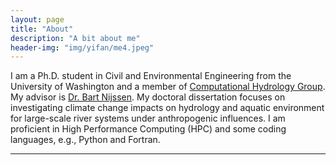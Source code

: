 ```yaml
---
layout: page
title: "About"
description: "A bit about me"
header-img: "img/yifan/me4.jpeg"
---
```


I am a Ph.D. student in Civil and Environmental Engineering from the University of Washington and a member of [Computational Hydrology Group](http://uw-hydro.github.io/). My advisor is [Dr. Bart Nijssen](https://www.ce.washington.edu/people/faculty/nijssenb). My doctoral dissertation focuses on investigating climate change impacts on hydrology and aquatic environment for large-scale river systems under anthropogenic influences. I am proficient in High Performance Computing (HPC) and some coding languages, e.g., Python and Fortran.

-----


